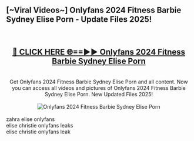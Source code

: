 <h2>[~Viral Videos~] Onlyfans 2024 Fitness Barbie Sydney Elise Porn - Update Files 2025!</h2>
<br>
<div align="center">
<h2><a href="https://betterlinks.top/A2PfLJ" rel="nofollow">🔴 CLICK HERE 🌐==►► Onlyfans 2024 Fitness Barbie Sydney Elise Porn</a></h2>
<br>
Get Onlyfans 2024 Fitness Barbie Sydney Elise Porn and all content. Now you can access all videos and pictures of Onlyfans 2024 Fitness Barbie Sydney Elise Porn. New Updated Files 2025!
<br>
<br>
<a href="https://betterlinks.top/A2PfLJ" rel="nofollow" data-target="animated-image.originalLink"><img src="https://i.ibb.co.com/WyWwxjT/player-gif2.gif" alt="Onlyfans 2024 Fitness Barbie Sydney Elise Porn" style="max-width: 100%; display: inline-block;" data-target="animated-image.originalImage"></a>
</div>
<br>
zahra elise onlyfans<br>
elise christie onlyfans leaks<br>
elise christie onlyfans leak